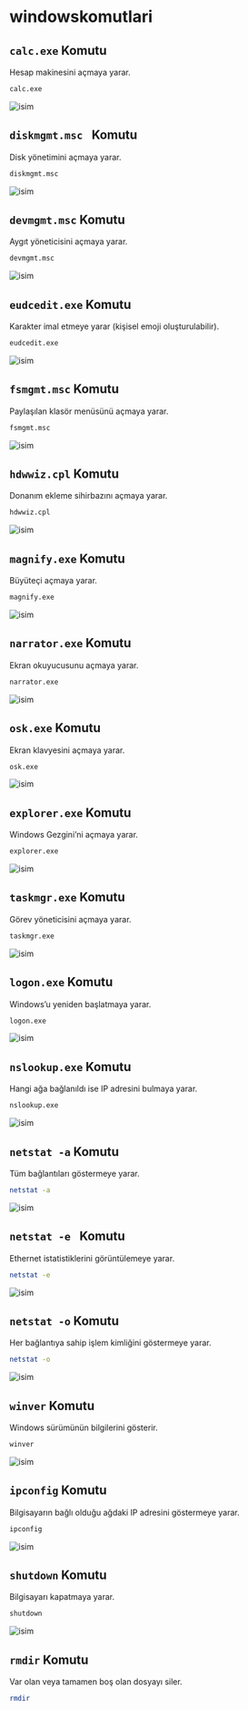 # windowskomutlari

 

## `calc.exe` Komutu
Hesap makinesini açmaya yarar.
```Bash
calc.exe
```

![isim](Images1/2.png " Komutu")




## `diskmgmt.msc ` Komutu
Disk yönetimini açmaya yarar.

```Bash
diskmgmt.msc
```

![isim](Images1/disk.png " Komutu")



## `devmgmt.msc` Komutu
Aygıt yöneticisini açmaya yarar.

```Bash
devmgmt.msc
```

![isim](Images1/3.png " Komutu")



## `eudcedit.exe` Komutu
Karakter imal etmeye yarar (kişisel emoji oluşturulabilir).

```Bash
eudcedit.exe
```

![isim](Images1/4.png " Komutu")



## `fsmgmt.msc` Komutu
Paylaşılan klasör menüsünü açmaya yarar.

```Bash
fsmgmt.msc
```

![isim](Images1/5.png " Komutu")



## `hdwwiz.cpl` Komutu
Donanım ekleme sihirbazını açmaya yarar.

```Bash
hdwwiz.cpl
```

![isim](Images1/6.png " Komutu")



## `magnify.exe` Komutu
Büyüteçi açmaya yarar.
```Bash
magnify.exe
```

![isim](Images1/7.png "Komutu")



## `narrator.exe` Komutu
Ekran okuyucusunu açmaya yarar.

```Bash
narrator.exe
```

![isim](Images1/8.png "Komutu")



## `osk.exe` Komutu
Ekran klavyesini açmaya yarar.

```Bash
osk.exe
```

![isim](Images1/9.png " Komutu")



## `explorer.exe` Komutu
Windows Gezgini’ni açmaya yarar.

```Bash
explorer.exe
```

![isim](Images1/10.png " Komutu")



## `taskmgr.exe` Komutu
Görev yöneticisini açmaya yarar.

```Bash
taskmgr.exe
```

![isim](Images1/11.png " Komutu")



## `logon.exe` Komutu
Windows’u yeniden başlatmaya yarar.
```Bash
logon.exe
```

![isim](Images1/12.png " Komutu")



## `nslookup.exe` Komutu
Hangi ağa bağlanıldı ise IP adresini bulmaya yarar.

```Bash
nslookup.exe
```

![isim](Images1/13.png "Komutu")



## `netstat -a` Komutu
Tüm bağlantıları göstermeye yarar.
```Bash
netstat -a
```

![isim](Images1/14.png "Komutu")




## `netstat -e ` Komutu
Ethernet istatistiklerini görüntülemeye yarar.

```Bash
netstat -e
```

![isim](Images1/15.png "Komutu")



## `netstat -o` Komutu
Her bağlantıya sahip işlem kimliğini göstermeye yarar.

```Bash
netstat -o
```

![isim](Images1/16.png "Komutu")



## `winver` Komutu
Windows sürümünün bilgilerini gösterir.
```Bash
winver
```

![isim](Images1/17.png "Komutu")



## `ipconfig` Komutu
Bilgisayarın bağlı olduğu ağdaki IP adresini göstermeye yarar.

```Bash
ipconfig
```

![isim](Images1/18.png "Komutu")


## `shutdown` Komutu
Bilgisayarı kapatmaya yarar.

```Bash
shutdown
```

![isim](Images1/19.png "Komutu")



## `rmdir` Komutu
Var olan veya tamamen boş olan dosyayı siler.

```Bash
rmdir
```

